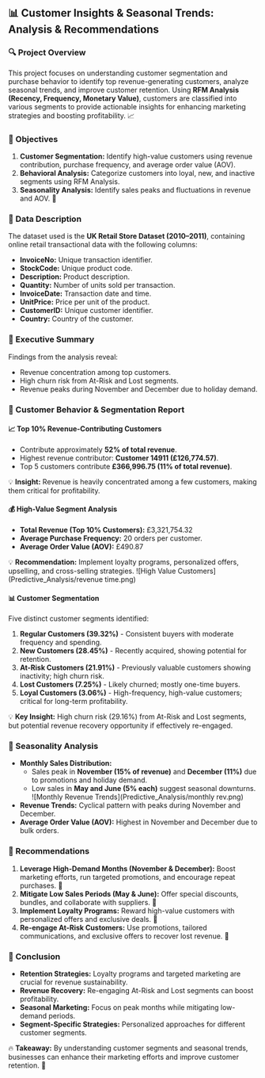## 📊 Customer Insights & Seasonal Trends: Analysis & Recommendations

### 🔍 Project Overview
This project focuses on understanding customer segmentation and purchase behavior to identify top revenue-generating customers, analyze seasonal trends, and improve customer retention. Using **RFM Analysis (Recency, Frequency, Monetary Value)**, customers are classified into various segments to provide actionable insights for enhancing marketing strategies and boosting profitability. 📈

### 🎯 Objectives
1. **Customer Segmentation:** Identify high-value customers using revenue contribution, purchase frequency, and average order value (AOV).
2. **Behavioral Analysis:** Categorize customers into loyal, new, and inactive segments using RFM Analysis.
3. **Seasonality Analysis:** Identify sales peaks and fluctuations in revenue and AOV. 📅

### 📂 Data Description
The dataset used is the **UK Retail Store Dataset (2010–2011)**, containing online retail transactional data with the following columns:
- **InvoiceNo:** Unique transaction identifier.
- **StockCode:** Unique product code.
- **Description:** Product description.
- **Quantity:** Number of units sold per transaction.
- **InvoiceDate:** Transaction date and time.
- **UnitPrice:** Price per unit of the product.
- **CustomerID:** Unique customer identifier.
- **Country:** Country of the customer.

### 📝 Executive Summary
Findings from the analysis reveal:
- Revenue concentration among top customers.
- High churn risk from At-Risk and Lost segments.
- Revenue peaks during November and December due to holiday demand.

### 📌 Customer Behavior & Segmentation Report
#### 📈 Top 10% Revenue-Contributing Customers
- Contribute approximately **52% of total revenue**.
- Highest revenue contributor: **Customer 14911 (£126,774.57)**.
- Top 5 customers contribute **£366,996.75 (11% of total revenue)**.

💡 **Insight:** Revenue is heavily concentrated among a few customers, making them critical for profitability.

#### 💰 High-Value Segment Analysis
- **Total Revenue (Top 10% Customers):** £3,321,754.32
- **Average Purchase Frequency:** 20 orders per customer.
- **Average Order Value (AOV):** £490.87

💡 **Recommendation:** Implement loyalty programs, personalized offers, upselling, and cross-selling strategies.
![High Value Customers](Predictive_Analysis/revenue time.png)


#### 📊 Customer Segmentation
Five distinct customer segments identified:
1. **Regular Customers (39.32%)** - Consistent buyers with moderate frequency and spending.
2. **New Customers (28.45%)** - Recently acquired, showing potential for retention.
3. **At-Risk Customers (21.91%)** - Previously valuable customers showing inactivity; high churn risk.
4. **Lost Customers (7.25%)** - Likely churned; mostly one-time buyers.
5. **Loyal Customers (3.06%)** - High-frequency, high-value customers; critical for long-term profitability.

💡 **Key Insight:** High churn risk (29.16%) from At-Risk and Lost segments, but potential revenue recovery opportunity if effectively re-engaged.

### 📅 Seasonality Analysis
- **Monthly Sales Distribution:**
  - Sales peak in **November (15% of revenue)** and **December (11%)** due to promotions and holiday demand.
  - Low sales in **May and June (5% each)** suggest seasonal downturns.
![Monthly Revenue Trends](Predictive_Analysis/monthly rev.png)
- **Revenue Trends:** Cyclical pattern with peaks during November and December.
- **Average Order Value (AOV):** Highest in November and December due to bulk orders.

### 📢 Recommendations
1. **Leverage High-Demand Months (November & December):** Boost marketing efforts, run targeted promotions, and encourage repeat purchases. 📣
2. **Mitigate Low Sales Periods (May & June):** Offer special discounts, bundles, and collaborate with suppliers. 🛒
3. **Implement Loyalty Programs:** Reward high-value customers with personalized offers and exclusive deals. 🎁
4. **Re-engage At-Risk Customers:** Use promotions, tailored communications, and exclusive offers to recover lost revenue. 🔄

### 📝 Conclusion
- **Retention Strategies:** Loyalty programs and targeted marketing are crucial for revenue sustainability.
- **Revenue Recovery:** Re-engaging At-Risk and Lost segments can boost profitability.
- **Seasonal Marketing:** Focus on peak months while mitigating low-demand periods.
- **Segment-Specific Strategies:** Personalized approaches for different customer segments.

🔥 **Takeaway:** By understanding customer segments and seasonal trends, businesses can enhance their marketing efforts and improve customer retention. 🚀

